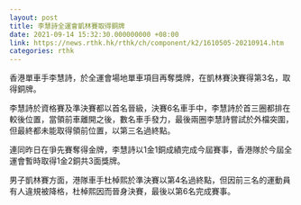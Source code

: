 ```yaml
---
layout: post
title: 李慧詩全運會凱林賽取得銅牌
date: 2021-09-14 15:32:30.000000000 +08:00
link: https://news.rthk.hk/rthk/ch/component/k2/1610505-20210914.htm
categories: rthk
---
```


香港單車手李慧詩，於全運會場地單車項目再奪獎牌，在凱林賽決賽得第3名，取得銅牌。

李慧詩於資格賽及準決賽都以首名晉級，決賽6名車手中，李慧詩於首三圈都排在較後位置，當領前車離開之後，數名車手發力，最後兩圈李慧詩嘗試於外檔突圍，但最終都未能取得領前位置，以第三名過終點。

連同昨日在爭先賽奪得金牌，李慧詩以1金1銅成績完成今屆賽事，香港隊於今屆全運會暫時取得1金2銅共3面獎牌。

男子凱林賽方面，港隊車手杜棹熙於準決賽以第4名過終點，但因前三名的運動員有人違規被降格，杜棹熙因而晉身決賽，最後以第6名完成賽事。
